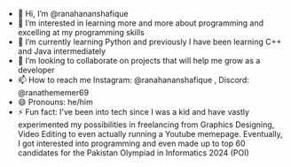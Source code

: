 - 👋 Hi, I’m @ranahananshafique
- 👀 I’m interested in learning more and more about programming and excelling at my programming skills
- 🌱 I’m currently learning Python and previously I have been learning C++ and Java intermediately
- 💞️ I’m looking to collaborate on projects that will help me grow as a developer
- 📫 How to reach me Instagram: @ranahananshafique , Discord: @ranathememer69 
- 😄 Pronouns: he/him
- ⚡ Fun fact: I've been into tech since I was a kid and have vastly experimented my possibilities in freelancing from Graphics Designing, Video Editing to even actually running a Youtube memepage. Eventually, I got interested into programming and even made up to top 60 candidates for the Pakistan Olympiad in Informatics 2024 (POI)

<!---
ranahananshafique/ranahananshafique is a ✨ special ✨ repository because its `README.md` (this file) appears on your GitHub profile.
You can click the Preview link to take a look at your changes.
--->
